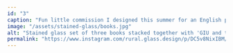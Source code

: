 ```yaml
---
id: "3"
caption: "Fun little commission I designed this summer for an English professor's office. I loved creating a play on some of her favorite childhood book titles to incorporate her family members' names into them and replicating the fonts. 📚"
image: "/assets/stained-glass/books.jpg"
alt: "Stained glass set of three books stacked together with 'GIU and the Giant Screech' on top, 'Go Ask Amy' in the middle, and 'The Secret of SIM' on bottom"
permalink: "https://www.instagram.com/rural.glass.design/p/DC5v8NixIBM/"
---
```

